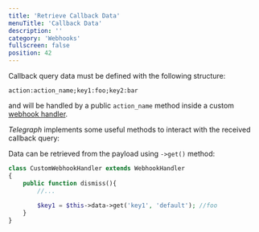```yaml
---
title: 'Retrieve Callback Data'
menuTitle: 'Callback Data'
description: ''
category: 'Webhooks'
fullscreen: false 
position: 42
---
```


Callback query data must be defined with the following structure:

```
action:action_name;key1:foo;key2:bar
```

and will be handled by a public `action_name` method inside a custom [webhook handler](webhooks/overview). 

*Telegraph* implements some useful methods to interact with the received callback query:


Data can be retrieved from the payload using `->get()` method:

```php
class CustomWebhookHandler extends WebhookHandler
{
    public function dismiss(){
        //...
        
        $key1 = $this->data->get('key1', 'default'); //foo
    }
}
```


